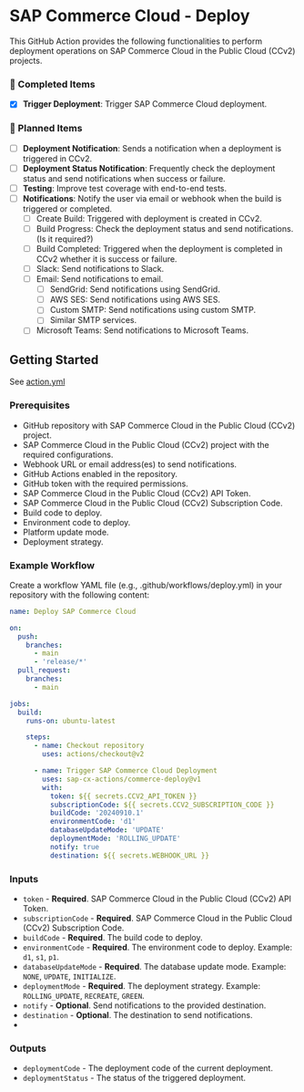 # SAP Commerce Cloud - Deploy

This GitHub Action provides the following functionalities to perform deployment operations on SAP Commerce Cloud in the
Public Cloud (CCv2) projects.

### 🚀 Completed Items

- [x] **Trigger Deployment**: Trigger SAP Commerce Cloud deployment.

### 🔧 Planned Items

- [ ] **Deployment Notification**: Sends a notification when a deployment is triggered in CCv2.
- [ ] **Deployment Status Notification**: Frequently check the deployment status and send notifications when success or
      failure.
- [ ] **Testing**: Improve test coverage with end-to-end tests.
- [ ] **Notifications**: Notify the user via email or webhook when the build is triggered or completed.
  - [ ] Create Build: Triggered with deployment is created in CCv2.
  - [ ] Build Progress: Check the deployment status and send notifications. (Is it required?)
  - [ ] Build Completed: Triggered when the deployment is completed in CCv2 whether it is success or failure.
  - [ ] Slack: Send notifications to Slack.
  - [ ] Email: Send notifications to email.
    - [ ] SendGrid: Send notifications using SendGrid.
    - [ ] AWS SES: Send notifications using AWS SES.
    - [ ] Custom SMTP: Send notifications using custom SMTP.
    - [ ] Similar SMTP services.
  - [ ] Microsoft Teams: Send notifications to Microsoft Teams.

## Getting Started

See [action.yml](action.yml)

### Prerequisites

- GitHub repository with SAP Commerce Cloud in the Public Cloud (CCv2) project.
- SAP Commerce Cloud in the Public Cloud (CCv2) project with the required configurations.
- Webhook URL or email address(es) to send notifications.
- GitHub Actions enabled in the repository.
- GitHub token with the required permissions.
- SAP Commerce Cloud in the Public Cloud (CCv2) API Token.
- SAP Commerce Cloud in the Public Cloud (CCv2) Subscription Code.
- Build code to deploy.
- Environment code to deploy.
- Platform update mode.
- Deployment strategy.

### Example Workflow

Create a workflow YAML file (e.g., .github/workflows/deploy.yml) in your repository with the following content:

```yaml
name: Deploy SAP Commerce Cloud

on:
  push:
    branches:
      - main
      - 'release/*'
  pull_request:
    branches:
      - main

jobs:
  build:
    runs-on: ubuntu-latest

    steps:
      - name: Checkout repository
        uses: actions/checkout@v2

      - name: Trigger SAP Commerce Cloud Deployment
        uses: sap-cx-actions/commerce-deploy@v1
        with:
          token: ${{ secrets.CCV2_API_TOKEN }}
          subscriptionCode: ${{ secrets.CCV2_SUBSCRIPTION_CODE }}
          buildCode: '20240910.1'
          environmentCode: 'd1'
          databaseUpdateMode: 'UPDATE'
          deploymentMode: 'ROLLING_UPDATE'
          notify: true
          destination: ${{ secrets.WEBHOOK_URL }}
```

### Inputs

- `token` - **Required**. SAP Commerce Cloud in the Public Cloud (CCv2) API Token.
- `subscriptionCode` - **Required**. SAP Commerce Cloud in the Public Cloud (CCv2) Subscription Code.
- `buildCode` - **Required**. The build code to deploy.
- `environmentCode` - **Required**. The environment code to deploy. Example: `d1`, `s1`, `p1`.
- `databaseUpdateMode` - **Required**. The database update mode. Example: `NONE`, `UPDATE`, `INITIALIZE`.
- `deploymentMode` - **Required**. The deployment strategy. Example: `ROLLING_UPDATE`, `RECREATE`, `GREEN`.
- `notify` - **Optional**. Send notifications to the provided destination.
- `destination` - **Optional**. The destination to send notifications.
-

### Outputs

- `deploymentCode` - The deployment code of the current deployment.
- `deploymentStatus` - The status of the triggered deployment.
